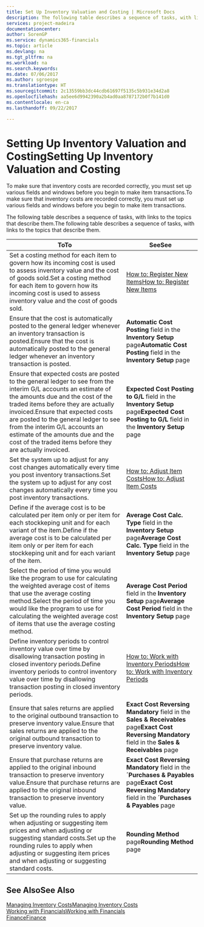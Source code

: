```yaml
---
title: Set Up Inventory Valuation and Costing | Microsoft Docs
description: The following table describes a sequence of tasks, with links to the topics that describe them.
services: project-madeira
documentationcenter: 
author: SorenGP
ms.service: dynamics365-financials
ms.topic: article
ms.devlang: na
ms.tgt_pltfrm: na
ms.workload: na
ms.search.keywords: 
ms.date: 07/06/2017
ms.author: sgroespe
ms.translationtype: HT
ms.sourcegitcommit: 2c13559bb3dc44cdb61697f5135c5b931e34d2a8
ms.openlocfilehash: aa5ee6d9942390a2b4ad0aa8787172b0f7b141d0
ms.contentlocale: en-ca
ms.lasthandoff: 09/22/2017

---
```

# <a name="setting-up-inventory-valuation-and-costing"></a><span data-ttu-id="e761b-103">Setting Up Inventory Valuation and Costing</span><span class="sxs-lookup"><span data-stu-id="e761b-103">Setting Up Inventory Valuation and Costing</span></span>
<span data-ttu-id="e761b-104">To make sure that inventory costs are recorded correctly, you must set up various fields and windows before you begin to make item transactions.</span><span class="sxs-lookup"><span data-stu-id="e761b-104">To make sure that inventory costs are recorded correctly, you must set up various fields and windows before you begin to make item transactions.</span></span>

<span data-ttu-id="e761b-105">The following table describes a sequence of tasks, with links to the topics that describe them.</span><span class="sxs-lookup"><span data-stu-id="e761b-105">The following table describes a sequence of tasks, with links to the topics that describe them.</span></span>

|<span data-ttu-id="e761b-106">**To**</span><span class="sxs-lookup"><span data-stu-id="e761b-106">**To**</span></span>|<span data-ttu-id="e761b-107">**See**</span><span class="sxs-lookup"><span data-stu-id="e761b-107">**See**</span></span>|  
|------------|-------------|  
|<span data-ttu-id="e761b-108">Set a costing method for each item to govern how its incoming cost is used to assess inventory value and the cost of goods sold.</span><span class="sxs-lookup"><span data-stu-id="e761b-108">Set a costing method for each item to govern how its incoming cost is used to assess inventory value and the cost of goods sold.</span></span>|[<span data-ttu-id="e761b-109">How to: Register New Items</span><span class="sxs-lookup"><span data-stu-id="e761b-109">How to: Register New Items</span></span>](inventory-how-register-new-items.md)|  
|<span data-ttu-id="e761b-110">Ensure that the cost is automatically posted to the general ledger whenever an inventory transaction is posted.</span><span class="sxs-lookup"><span data-stu-id="e761b-110">Ensure that the cost is automatically posted to the general ledger whenever an inventory transaction is posted.</span></span>|<span data-ttu-id="e761b-111">**Automatic Cost Posting** field in the **Inventory Setup** page</span><span class="sxs-lookup"><span data-stu-id="e761b-111">**Automatic Cost Posting** field in the **Inventory Setup** page</span></span>|  
|<span data-ttu-id="e761b-112">Ensure that expected costs are posted to the general ledger to see from the interim G/L accounts an estimate of the amounts due and the cost of the traded items before they are actually invoiced.</span><span class="sxs-lookup"><span data-stu-id="e761b-112">Ensure that expected costs are posted to the general ledger to see from the interim G/L accounts an estimate of the amounts due and the cost of the traded items before they are actually invoiced.</span></span>|<span data-ttu-id="e761b-113">**Expected Cost Posting to G/L** field in the **Inventory Setup** page</span><span class="sxs-lookup"><span data-stu-id="e761b-113">**Expected Cost Posting to G/L** field in the **Inventory Setup** page</span></span>|  
|<span data-ttu-id="e761b-114">Set the system up to adjust for any cost changes automatically every time you post inventory transactions.</span><span class="sxs-lookup"><span data-stu-id="e761b-114">Set the system up to adjust for any cost changes automatically every time you post inventory transactions.</span></span>|[<span data-ttu-id="e761b-115">How to: Adjust Item Costs</span><span class="sxs-lookup"><span data-stu-id="e761b-115">How to: Adjust Item Costs</span></span>](inventory-how-adjust-item-costs.md)|  
|<span data-ttu-id="e761b-116">Define if the average cost is to be calculated per item only or per item for each stockkeping unit and for each variant of the item.</span><span class="sxs-lookup"><span data-stu-id="e761b-116">Define if the average cost is to be calculated per item only or per item for each stockkeping unit and for each variant of the item.</span></span>|<span data-ttu-id="e761b-117">**Average Cost Calc. Type** field in the **Inventory Setup** page</span><span class="sxs-lookup"><span data-stu-id="e761b-117">**Average Cost Calc. Type** field in the **Inventory Setup** page</span></span>|  
|<span data-ttu-id="e761b-118">Select the period of time you would like the program to use for calculating the weighted average cost of items that use the average costing method.</span><span class="sxs-lookup"><span data-stu-id="e761b-118">Select the period of time you would like the program to use for calculating the weighted average cost of items that use the average costing method.</span></span>|<span data-ttu-id="e761b-119">**Average Cost Period** field in the **Inventory Setup** page</span><span class="sxs-lookup"><span data-stu-id="e761b-119">**Average Cost Period** field in the **Inventory Setup** page</span></span>|  
|<span data-ttu-id="e761b-120">Define inventory periods to control inventory value over time by disallowing transaction posting in closed inventory periods.</span><span class="sxs-lookup"><span data-stu-id="e761b-120">Define inventory periods to control inventory value over time by disallowing transaction posting in closed inventory periods.</span></span>|[<span data-ttu-id="e761b-121">How to: Work with Inventory Periods</span><span class="sxs-lookup"><span data-stu-id="e761b-121">How to: Work with Inventory Periods</span></span>](finance-how-to-work-with-inventory-periods.md)|  
|<span data-ttu-id="e761b-122">Ensure that sales returns are applied to the original outbound transaction to preserve inventory value.</span><span class="sxs-lookup"><span data-stu-id="e761b-122">Ensure that sales returns are applied to the original outbound transaction to preserve inventory value.</span></span>|<span data-ttu-id="e761b-123">**Exact Cost Reversing Mandatory** field in the **Sales & Receivables** page</span><span class="sxs-lookup"><span data-stu-id="e761b-123">**Exact Cost Reversing Mandatory** field in the **Sales & Receivables** page</span></span>|  
|<span data-ttu-id="e761b-124">Ensure that purchase returns are applied to the original inbound transaction to preserve inventory value.</span><span class="sxs-lookup"><span data-stu-id="e761b-124">Ensure that purchase returns are applied to the original inbound transaction to preserve inventory value.</span></span>|<span data-ttu-id="e761b-125">**Exact Cost Reversing Mandatory** field in the **´Purchases & Payables** page</span><span class="sxs-lookup"><span data-stu-id="e761b-125">**Exact Cost Reversing Mandatory** field in the **´Purchases & Payables** page</span></span>|
|<span data-ttu-id="e761b-126">Set up the rounding rules to apply when adjusting or suggesting item prices and when adjusting or suggesting standard costs.</span><span class="sxs-lookup"><span data-stu-id="e761b-126">Set up the rounding rules to apply when adjusting or suggesting item prices and when adjusting or suggesting standard costs.</span></span>|<span data-ttu-id="e761b-127">**Rounding Method** page</span><span class="sxs-lookup"><span data-stu-id="e761b-127">**Rounding Method** page</span></span>|  

## <a name="see-also"></a><span data-ttu-id="e761b-128">See Also</span><span class="sxs-lookup"><span data-stu-id="e761b-128">See Also</span></span>  
[<span data-ttu-id="e761b-129">Managing Inventory Costs</span><span class="sxs-lookup"><span data-stu-id="e761b-129">Managing Inventory Costs</span></span>](finance-manage-inventory-costs.md)  
[<span data-ttu-id="e761b-130">Working with Financials</span><span class="sxs-lookup"><span data-stu-id="e761b-130">Working with Financials</span></span>](ui-work-product.md)  
[<span data-ttu-id="e761b-131">Finance</span><span class="sxs-lookup"><span data-stu-id="e761b-131">Finance</span></span>](finance.md)  


